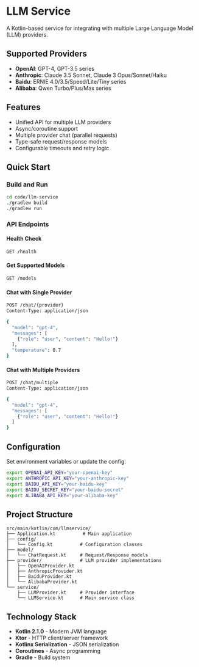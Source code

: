 # LLM Service

A Kotlin-based service for integrating with multiple Large Language Model (LLM) providers.

## Supported Providers

- **OpenAI**: GPT-4, GPT-3.5 series
- **Anthropic**: Claude 3.5 Sonnet, Claude 3 Opus/Sonnet/Haiku
- **Baidu**: ERNIE 4.0/3.5/Speed/Lite/Tiny series
- **Alibaba**: Qwen Turbo/Plus/Max series

## Features

- Unified API for multiple LLM providers
- Async/coroutine support
- Multiple provider chat (parallel requests)
- Type-safe request/response models
- Configurable timeouts and retry logic

## Quick Start

### Build and Run

```bash
cd code/llm-service
./gradlew build
./gradlew run
```

### API Endpoints

#### Health Check
```bash
GET /health
```

#### Get Supported Models
```bash
GET /models
```

#### Chat with Single Provider
```bash
POST /chat/{provider}
Content-Type: application/json

{
  "model": "gpt-4",
  "messages": [
    {"role": "user", "content": "Hello!"}
  ],
  "temperature": 0.7
}
```

#### Chat with Multiple Providers
```bash
POST /chat/multiple
Content-Type: application/json

{
  "model": "gpt-4",
  "messages": [
    {"role": "user", "content": "Hello!"}
  ]
}
```

## Configuration

Set environment variables or update the config:

```bash
export OPENAI_API_KEY="your-openai-key"
export ANTHROPIC_API_KEY="your-anthropic-key"
export BAIDU_API_KEY="your-baidu-key"
export BAIDU_SECRET_KEY="your-baidu-secret"
export ALIBABA_API_KEY="your-alibaba-key"
```

## Project Structure

```
src/main/kotlin/com/llmservice/
├── Application.kt          # Main application
├── config/
│   └── Config.kt          # Configuration classes
├── model/
│   └── ChatRequest.kt     # Request/Response models
├── provider/              # LLM provider implementations
│   ├── OpenAIProvider.kt
│   ├── AnthropicProvider.kt
│   ├── BaiduProvider.kt
│   └── AlibabaProvider.kt
└── service/
    ├── LLMProvider.kt     # Provider interface
    └── LLMService.kt      # Main service class
```

## Technology Stack

- **Kotlin 2.1.0** - Modern JVM language
- **Ktor** - HTTP client/server framework
- **Kotlinx Serialization** - JSON serialization
- **Coroutines** - Async programming
- **Gradle** - Build system